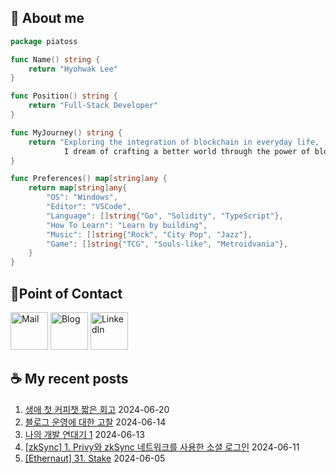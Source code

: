 ## 🐹 About me

```go
package piatoss

func Name() string {
    return "Hyohwak Lee"
}

func Position() string {
    return "Full-Stack Developer"
}

func MyJourney() string {
    return "Exploring the integration of blockchain in everyday life,
            I dream of crafting a better world through the power of blockchain."
}

func Preferences() map[string]any {
    return map[string]any{
        "OS": "Windows",
        "Editor": "VSCode",
        "Language": []string{"Go", "Solidity", "TypeScript"},
        "How To Learn": "Learn by building",
        "Music": []string{"Rock", "City Pop", "Jazz"},
        "Game": []string{"TCG", "Souls-like", "Metroidvania"},
    }
}
```

## 📱Point of Contact

[<img alt="Mail" width="60px" src="https://img.icons8.com/?size=100&id=OumT4lIcOllS&format=png&color=000000" />][mail]
[<img alt="Blog" width="60px" src="https://img.icons8.com/?size=100&id=GsMdC9NCKCAD&format=png&color=000000"/>][blog]
[<img alt="LinkedIn" width="60px" src="https://img.icons8.com/?size=100&id=xuvGCOXi8Wyg&format=png&color=000000" />][linkedin]

[mail]: mailto:piatoss3612@gmail.com
[blog]: https://piatoss3612.tistory.com/
[linkedin]: https://www.linkedin.com/in/hyohwak-lee

## ☕ My recent posts

1. [생애 첫 커피챗 짧은 회고](https://piatoss3612.tistory.com/173) 2024-06-20
2. [블로그 운영에 대한 고찰](https://piatoss3612.tistory.com/172) 2024-06-14
3. [나의 개발 연대기 1](https://piatoss3612.tistory.com/171) 2024-06-13
4. [[zkSync] 1. Privy와 zkSync 네트워크를 사용한 소셜 로그인](https://piatoss3612.tistory.com/170) 2024-06-11
5. [[Ethernaut] 31. Stake](https://piatoss3612.tistory.com/169) 2024-06-05
